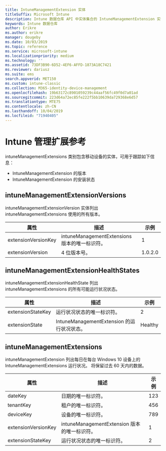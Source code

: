 ```yaml
---
title: IntuneManagementExtension 实体
titleSuffix: Microsoft Intune
description: Intune 数据仓库 API 中实体集合的 IntuneManagementExtension 实体类别的参考主题。
keywords: Intune 数据仓库
author: Erikre
ms.author: erikre
manager: dougeby
ms.date: 10/03/2019
ms.topic: reference
ms.service: microsoft-intune
ms.localizationpriority: medium
ms.technology: ''
ms.assetid: 73DF3B90-6D52-4EF6-AFFD-1873A18C7421
ms.reviewer: dariusz
ms.suite: ems
search.appverid: MET150
ms.custom: intune-classic
ms.collection: M365-identity-device-management
ms.openlocfilehash: 19b63172c8901059239c44aaf56fc49f0d7a01ad
ms.sourcegitcommit: 223d64a72ec85fe222f5bb10639da729368e6d57
ms.translationtype: MTE75
ms.contentlocale: zh-CN
ms.lasthandoff: 10/04/2019
ms.locfileid: "71940405"
---
```

# <a name="reference-for-intune-management-extensions"></a>Intune 管理扩展参考

intuneManagementExtensions 类别包含移动设备的实体，可用于跟踪如下信息： 

- IntuneManagementExtension 的版本
- IntuneManagementExtension 的安装状态

## <a name="intunemanagementextensionversions"></a>intuneManagementExtensionVersions

intuneManagementExtensionVersion  实体列出 intuneManagementExtensions 使用的所有版本。

| 属性  | 描述 | 示例 |
|---------|------------|--------|
| extensionVersionKey |intuneManagementExtensions 版本的唯一标识符。 | 1 |
| extensionVersion |4 位版本号。 |1.0.2.0 |

## <a name="intunemanagementextensionhealthstates"></a>intuneManagementExtensionHealthStates

intuneManagementExtensionHealthState  列出 intuneManagementExtensions 的所有可能运行状况状态。

| 属性  | 描述 | 示例 |
|---------|------------|--------|
| extensionStateKey |运行状况状态的唯一标识符。 | 2 |
| extensionState |IntuneManagementExtension 的运行状况状态。 | Healthy |

## <a name="intunemanagementextensions"></a>intuneManagementExtensions

intuneManagementExtension  列出每日在每台 Windows 10 设备上的 IntuneManagementExtensions 运行状况。
将保留过去 60 天内的数据。 


|      属性       |                         描述                         | 示例 |
|---------------------|-------------------------------------------------------------|---------|
|       dateKey       |               日期的唯一标识符。                |   123   |
|      tenantKey      |              租户的唯一标识符。               |   456   |
|      deviceKey      |              设备的唯一标识符。               |   789   |
| extensionVersionKey | intuneManagementExtension 版本的唯一标识符。 |    1    |
|  extensionStateKey  |             运行状况状态的唯一标识符。              |    2    |


